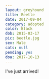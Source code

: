```yaml
---
layout: greyhound
title: Beetle
date: 2017-09-04
category: adopted
color: Black
dob: 2015-03-17
pic: beetle.jpg
sex: Male
cats: null
pending: yes
doa: 2017-10-13
---
```


I've just arrived!
